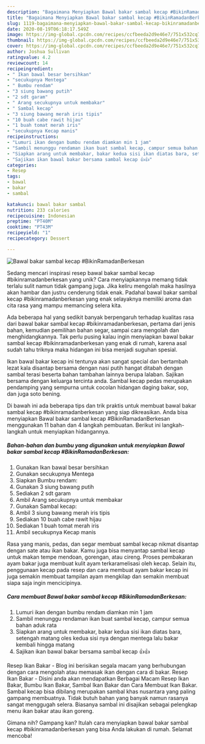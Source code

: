 ```yaml
---
description: "Bagaimana Menyiapkan Bawal bakar sambal kecap #BikinRamadanBerkesan yang Bikin Ngiler"
title: "Bagaimana Menyiapkan Bawal bakar sambal kecap #BikinRamadanBerkesan yang Bikin Ngiler"
slug: 1119-bagaimana-menyiapkan-bawal-bakar-sambal-kecap-bikinramadanberkesan-yang-bikin-ngiler
date: 2020-08-19T06:18:17.549Z
image: https://img-global.cpcdn.com/recipes/ccfbeeda2d9e46e7/751x532cq70/bawal-bakar-sambal-kecap-bikinramadanberkesan-foto-resep-utama.jpg
thumbnail: https://img-global.cpcdn.com/recipes/ccfbeeda2d9e46e7/751x532cq70/bawal-bakar-sambal-kecap-bikinramadanberkesan-foto-resep-utama.jpg
cover: https://img-global.cpcdn.com/recipes/ccfbeeda2d9e46e7/751x532cq70/bawal-bakar-sambal-kecap-bikinramadanberkesan-foto-resep-utama.jpg
author: Joshua Sullivan
ratingvalue: 4.2
reviewcount: 14
recipeingredient:
- " Ikan bawal besar bersihkan"
- "secukupnya Mentega"
- " Bumbu rendam"
- "3 siung bawang putih"
- "2 sdt garam"
- " Arang secukupnya untuk membakar"
- " Sambal kecap"
- "3 siung bawang merah iris tipis"
- "10 buah cabe rawit hijau"
- "1 buah tomat merah iris"
- "secukupnya Kecap manis"
recipeinstructions:
- "Lumuri ikan dengan bumbu rendam diamkan min 1 jam"
- "Sambil menunggu rendaman ikan buat sambal kecap, campur semua bahan aduk rata"
- "Siapkan arang untuk membakar, bakar kedua sisi ikan diatas bara, setengah matang oles kedua sisi nya dengan mentega lalu bakar kembali hingga matang"
- "Sajikan ikan bawal bakar bersama sambal kecap 👍👍"
categories:
- Resep
tags:
- bawal
- bakar
- sambal

katakunci: bawal bakar sambal 
nutrition: 233 calories
recipecuisine: Indonesian
preptime: "PT40M"
cooktime: "PT43M"
recipeyield: "1"
recipecategory: Dessert

---
```



![Bawal bakar sambal kecap #BikinRamadanBerkesan](https://img-global.cpcdn.com/recipes/ccfbeeda2d9e46e7/751x532cq70/bawal-bakar-sambal-kecap-bikinramadanberkesan-foto-resep-utama.jpg)

Sedang mencari inspirasi resep bawal bakar sambal kecap #bikinramadanberkesan yang unik? Cara menyiapkannya memang tidak terlalu sulit namun tidak gampang juga. Jika keliru mengolah maka hasilnya akan hambar dan justru cenderung tidak enak. Padahal bawal bakar sambal kecap #bikinramadanberkesan yang enak selayaknya memiliki aroma dan cita rasa yang mampu memancing selera kita.

Ada beberapa hal yang sedikit banyak berpengaruh terhadap kualitas rasa dari bawal bakar sambal kecap #bikinramadanberkesan, pertama dari jenis bahan, kemudian pemilihan bahan segar, sampai cara mengolah dan menghidangkannya. Tak perlu pusing kalau ingin menyiapkan bawal bakar sambal kecap #bikinramadanberkesan yang enak di rumah, karena asal sudah tahu triknya maka hidangan ini bisa menjadi suguhan spesial.

Ikan bawal bakar kecap ini tentunya akan sangat special dan bertambah lezat kala disantap bersama dengan nasi putih hangat ditabah dengan sambal terasi beserta bahan tambahan lainnya berupa lalaban. Sajikan bersama dengan keluarga tercinta anda. Sambal kecap pedas merupakan pendamping yang sempurna untuk cocolan hidangan daging bakar, sop, dan juga soto bening.


Di bawah ini ada beberapa tips dan trik praktis untuk membuat bawal bakar sambal kecap #bikinramadanberkesan yang siap dikreasikan. Anda bisa menyiapkan Bawal bakar sambal kecap #BikinRamadanBerkesan menggunakan 11 bahan dan 4 langkah pembuatan. Berikut ini langkah-langkah untuk menyiapkan hidangannya.

<!--inarticleads1-->

##### Bahan-bahan dan bumbu yang digunakan untuk menyiapkan Bawal bakar sambal kecap #BikinRamadanBerkesan:

1. Gunakan  Ikan bawal besar bersihkan
1. Gunakan secukupnya Mentega
1. Siapkan  Bumbu rendam:
1. Gunakan 3 siung bawang putih
1. Sediakan 2 sdt garam
1. Ambil  Arang secukupnya untuk membakar
1. Gunakan  Sambal kecap:
1. Ambil 3 siung bawang merah iris tipis
1. Sediakan 10 buah cabe rawit hijau
1. Sediakan 1 buah tomat merah iris
1. Ambil secukupnya Kecap manis


Rasa yang manis, pedas, dan segar membuat sambal kecap nikmat disantap dengan sate atau ikan bakar. Kamu juga bisa menyantap sambal kecap untuk makan tempe mendoan, gorengan, atau cireng. Proses pembakaran ayam bakar juga membuat kulit ayam terkaramelisasi oleh kecap. Selain itu, penggunaan kecap pada resep dan cara membuat ayam bakar kecap ini juga semakin membuat tampilan ayam mengkilap dan semakin membuat siapa saja ingin mencicipinya. 

<!--inarticleads2-->

##### Cara membuat Bawal bakar sambal kecap #BikinRamadanBerkesan:

1. Lumuri ikan dengan bumbu rendam diamkan min 1 jam
1. Sambil menunggu rendaman ikan buat sambal kecap, campur semua bahan aduk rata
1. Siapkan arang untuk membakar, bakar kedua sisi ikan diatas bara, setengah matang oles kedua sisi nya dengan mentega lalu bakar kembali hingga matang
1. Sajikan ikan bawal bakar bersama sambal kecap 👍👍


Resep Ikan Bakar - Blog ini berisikan segala macam yang berhubungan dengan cara mengolah atau memasak ikan dengan cara di bakar. Resep Ikan Bakar - Disini anda akan mendapatkan Berbagai Macam Resep Ikan Bakar, Bumbu Ikan Bakar, Sambal Ikan Bakar dan Cara Membuat Ikan Bakar. Sambal kecap bisa dibilang merupakan sambal khas nusantara yang paling gampang membuatnya. Tidak butuh bahan yang banyak namun rasanya sangat menggugah selera. Biasanya sambal ini disajikan sebagai pelengkap menu ikan bakar atau ikan goreng. 

Gimana nih? Gampang kan? Itulah cara menyiapkan bawal bakar sambal kecap #bikinramadanberkesan yang bisa Anda lakukan di rumah. Selamat mencoba!
